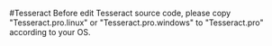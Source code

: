 #Tesseract
Before edit Tesseract source code, please copy "Tesseract.pro.linux" or "Tesseract.pro.windows" to "Tesseract.pro" according to your OS. 
